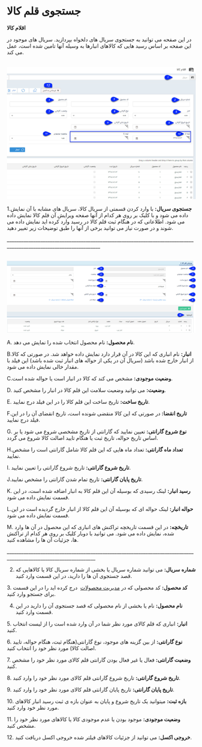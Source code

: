 # جستجوی قلم کالا    

**اقلام کالا**  

در این صفحه می توانید به جستجوی سریال های دلخواه بپردازید. سریال های موجود در این صفحه بر اساس رسید هایی که کالاهای انبارها به وسیله آنها تامین شده است، عمل می کند.

 ![](ProductSerial.jpg)

1.**جستجوی سریال:** با وارد کردن قسمتی از سریال کالا، سریال های مشابه با آن نمایش داده می شود و با کلیک بر روی هر کدام از آنها صفحه ویرایش آن قلم کالا نمایش داده می شود. اطلاعاتی که در هنگام ثبت قلم کالا در رسید وارد کرده اید نمایش داده می شوند و در صورت نیاز می توانید برخی از آنها را طبق توضیحات زیر تغییر دهید.

\_\_\_\_\_\_\_\_\_\_\_\_\_\_\_\_\_\_\_\_\_\_\_\_\_\_\_\_\_\_\_\_\_\_\_\_\_\_\_\_\_\_\_\_\_\_\_\_\_\_\_\_\_\_\_\_\_\_\_\_\_\_\_\_\_\_\_\_\_\_\_\_\_\_\_\_\_\_\_\_\_\_\_\_\_\_\_\_\_\_\_\_\_\_\_\_\_\_\_\_\_\_\_\_\_\_\_\_\_\_\_\_\_\_\_\_\_

 ![](ProductSerialEdit.jpg)

A. **نام محصول:** نام محصول انتخاب شده را نمایش می دهد.

B.**انبار:** نام انباری که این کالا در آن قرار دارد نمایش داده خواهد شد. در صورتی که کالا از انبار خارج شده باشد (سریال آن در یکی از حواله های انبار ثبت شده باشد) این فیلد با مقدار خالی نمایش داده می شود.

C.**وضعیت موجودی:** مشخص می کند که کالا در انبار است یا حواله شده است.

D. **وضعیت:** می توانید وضعیت سلامت این قلم کالا در انبار را مشخص کنید.

E. **تاریخ ساخت:** تاریخ ساخت این قلم کالا را در این فیلد درج نمایید.

F.**تاریخ انقضا:** در صورتی که این کالا منقضی شونده است، تاریخ انقضای آن را در این فیلد درج نمایید.

G. **نوع شروع گارانتی:** تعیین نمایید که گارانتی از تاریخ مشخصی شروع می شود یا بر اساس تاریخ حواله، تاریخ ثبت یا هنگام تایید اصالت کالا شروع می گردد.

H.**تعداد ماه گارانتی:** تعداد ماه هایی که این قلم کالا شامل گارانتی است را مشخص نمایید.

I. **تاریخ شروع گارانتی:** تاریخ شروع گارانتی را تعیین نمایید.

J.**تاریخ پایان گارانتی:** تاریخ تمام شدن گارانتی را مشخص نمایید.

K. **رسید انبار:** لینک رسیدی که بوسیله آن این قلم کالا به انبار اضافه شده است، در این قسمت نمایش داده می شود.

L.**حواله انبار:** لینک حواله ای که بوسیله آن این قلم کالا از انبار خارج گردیده است در این قسمت نمایش داده می شود.

M. **تاریخچه:** در این قسمت تاریخچه تراکنش های انباری که این محصول در آن ها وارد شده، نمایش داده می شود. می توانید با دوبار کلیک بر روی هر کدام از تراکنش ها، جزئیات آن ها را مشاهده کنید.

\_\_\_\_\_\_\_\_\_\_\_\_\_\_\_\_\_\_\_\_\_\_\_\_\_\_\_\_\_\_\_\_\_\_\_\_\_\_\_\_\_\_\_\_\_\_\_\_\_\_\_\_\_\_\_\_\_\_\_\_\_\_\_\_\_\_\_\_\_\_\_\_\_\_\_\_\_\_\_\_\_\_\_\_\_\_\_\_\_\_\_\_\_\_\_\_\_\_\_\_\_\_\_\_\_\_\_\_\_\_\_\_\_\_\_

2. **شماره سریال:** می توانید شماره سریال یا بخشی از شماره سریال کالا یا کالاهایی که قصد جستجوی آن ها را دارید، در این قسمت وارد کنید.

3\. **کد محصول:** کد محصولی که در [مدیریت محصولات](BaseInformatio\ProduceManagement.md)  درج کرده اید را در این قسمت برای جستجو وارد کنید.

4. **نام محصول:** نام یا بخشی از نام محصولی که قصد جستجوی آن را دارید در این قسمت وارد کنید.

5\. **انبار:** انباری که قلم کالای مورد نظر شما در آن وارد شده است را از لیست انتخاب کنید.

6\. **نوع گارانتی:** از بین گزینه های موجود، نوع گارانتی(هنگام ثبت، هنگام حواله، تایید اصالت کالا) مورد نظر خود را انتخاب کنید.

7\. **وضعیت گارانتی:** فعال یا غیر فعال بودن گارانتی قلم کالای مورد نظر خود را مشخص کنید.

8\. **تاریخ شروع گارانتی:** تاریخ شروع گارانتی قلم کالای مورد نظر خود را وارد کنید.

9\. **تاریخ پایان گارانتی:** تاریخ پایان گارانتی قلم کالای مورد نظر خود را وارد کنید.

10\. **بازه ثبت:** میتوانید یک تاریخ شروع و پایان به عنوان بازه ی ثبت رسید انبار کالاهای مورد نظر خود وارد کنید.

11\. **وضعیت موجودی:** موجود بودن یا عدم موجودی کالا یا کالاهای مورد نظر خود را مشخص کنید.

12\. **خروجی اکسل:** می توانید از جزئیات کالاهای فیلتر شده خروجی اکسل دریافت کنید.